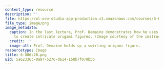 ```yaml
---
content_type: resource
description: ''
file: https://ol-ocw-studio-app-production.s3.amazonaws.com/courses/6-006-introduction-to-algorithms-spring-2020/5a62336c0a97b276d6141b0b7f070b5b_6-006s20.png
file_type: image/png
image_metadata:
  caption: In the last lecture, Prof. Demaine demonstrates how he uses algorithms
    to create intricate origami figures. (Image courtesy of the instructors.)
  credit: ''
  image-alt: Prof. Demaine holds up a swirling origami figure.
resourcetype: Image
title: 6-006s20.png
uid: 5a62336c-0a97-b276-d614-1b0b7f070b5b
---
```

